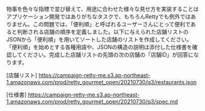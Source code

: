 物事を色々な指標で並び替えて、用途に合わせた様々な見せ方を実装することはアプリケーション開発ではありがちなタスクで、もちろんRettyでも例外ではありません。この問題では、「便利順」と呼ばれるユーザーさんにとって便利であると判断される店舗の順序を定義しました。以下に与えられた店舗リストのJSONから「便利順」を用いてソートした店舗のリストを作成してください。「便利順」を始めとする各種用語や、JSONの構造の説明は添付した仕様書を確認してください。完成した店舗リストの先頭の次の店舗の「店舗ID」が回答になります。

[店舗リスト]
https://campaign-retty-me.s3.ap-northeast-1.amazonaws.com/prod/retty_gourmet_open/20210730/q3/restaurants.json

[仕様書]
https://campaign-retty-me.s3.ap-northeast-1.amazonaws.com/prod/retty_gourmet_open/20210730/q3/spec.md
